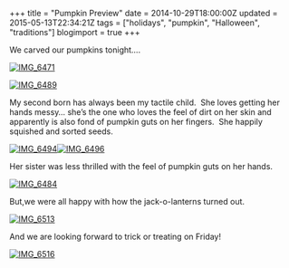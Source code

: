 +++
title = "Pumpkin Preview"
date = 2014-10-29T18:00:00Z
updated = 2015-05-13T22:34:21Z
tags = ["holidays", "pumpkin", "Halloween", "traditions"]
blogimport = true 
+++

We carved our pumpkins tonight…. 

[![IMG_6471](https://latc.s3.amazonaws.com/wp-content/uploads/2014/10/IMG_6471.jpg "IMG_6471")](https://latc.s3.amazonaws.com/wp-content/uploads/2014/10/IMG_6471.jpg)

[![IMG_6489](https://latc.s3.amazonaws.com/wp-content/uploads/2014/10/IMG_6489.jpg "IMG_6489")](https://latc.s3.amazonaws.com/wp-content/uploads/2014/10/IMG_6489.jpg)

My second born has always been my tactile child.&#160; She loves getting her hands messy… she’s the one who loves the feel of dirt on her skin and apparently is also fond of pumpkin guts on her fingers.&#160; She happily squished and sorted seeds. 

[![IMG_6494](https://latc.s3.amazonaws.com/wp-content/uploads/2014/10/IMG_6494.jpg "IMG_6494")](https://latc.s3.amazonaws.com/wp-content/uploads/2014/10/IMG_6494.jpg)[![IMG_6496](https://latc.s3.amazonaws.com/wp-content/uploads/2014/10/IMG_6496.jpg "IMG_6496")](https://latc.s3.amazonaws.com/wp-content/uploads/2014/10/IMG_6496.jpg)

Her sister was less thrilled with the feel of pumpkin guts on her hands. 

[![IMG_6484](https://latc.s3.amazonaws.com/wp-content/uploads/2014/10/IMG_6484.jpg "IMG_6484")](https://latc.s3.amazonaws.com/wp-content/uploads/2014/10/IMG_6484.jpg)

But,we were all happy with how the jack-o-lanterns turned out.

[![IMG_6513](https://latc.s3.amazonaws.com/wp-content/uploads/2014/10/IMG_6513.jpg "IMG_6513")](https://latc.s3.amazonaws.com/wp-content/uploads/2014/10/IMG_6513.jpg)

And we are looking forward to trick or treating on Friday!

[![IMG_6516](https://latc.s3.amazonaws.com/wp-content/uploads/2014/10/IMG_6516.jpg "IMG_6516")](https://latc.s3.amazonaws.com/wp-content/uploads/2014/10/IMG_6516.jpg)
